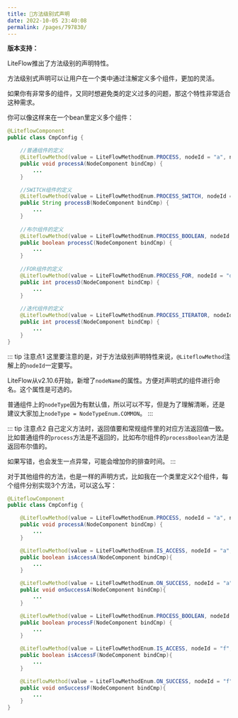 ```yaml
---
title: 🥥方法级别式声明
date: 2022-10-05 23:40:08
permalink: /pages/797830/
---
```


**版本支持：**<Badge text="v2.9.0+" vertical="middle"/>

LiteFlow推出了方法级别的声明特性。

方法级别式声明可以让用户在一个类中通过注解定义多个组件，更加的灵活。

如果你有非常多的组件，又同时想避免类的定义过多的问题，那这个特性非常适合这种需求。

你可以像这样来在一个bean里定义多个组件：

```java
@LiteflowComponent
public class CmpConfig {

    //普通组件的定义
    @LiteflowMethod(value = LiteFlowMethodEnum.PROCESS, nodeId = "a", nodeName = "A组件")
    public void processA(NodeComponent bindCmp) {
        ...
    }

    //SWITCH组件的定义
    @LiteflowMethod(value = LiteFlowMethodEnum.PROCESS_SWITCH, nodeId = "b", nodeName = "B组件", nodeType = NodeTypeEnum.SWITCH)
    public String processB(NodeComponent bindCmp) {
        ...
    }
    
    //布尔组件的定义
    @LiteflowMethod(value = LiteFlowMethodEnum.PROCESS_BOOLEAN, nodeId = "c", nodeName = "C组件", nodeType = NodeTypeEnum.BOOLEAN)
    public boolean processC(NodeComponent bindCmp) {
        ...
    }
    
    //FOR组件的定义
    @LiteflowMethod(value = LiteFlowMethodEnum.PROCESS_FOR, nodeId = "d", nodeName = "D组件", nodeType = NodeTypeEnum.FOR)
    public int processD(NodeComponent bindCmp) {
        ...
    }
    
    //迭代组件的定义
    @LiteflowMethod(value = LiteFlowMethodEnum.PROCESS_ITERATOR, nodeId = "e", nodeName = "E组件", nodeType = NodeTypeEnum.ITERATOR)
    public int processE(NodeComponent bindCmp) {
        ...
    }
}
```

::: tip 注意点1
这里要注意的是，对于方法级别声明特性来说，`@LiteflowMethod`注解上的`nodeId`一定要写。

LiteFlow从v2.10.6开始，新增了`nodeName`的属性。方便对声明式的组件进行命名。这个属性是可选的。

普通组件上的`nodeType`因为有默认值，所以可以不写，但是为了理解清晰，还是建议大家加上`nodeType = NodeTypeEnum.COMMON`。
:::

::: tip 注意点2
自己定义方法时，返回值要和常规组件里的对应方法返回值一致。比如普通组件的`process`方法是不返回的，比如布尔组件的`processBoolean`方法是返回布尔值的。

如果写错，也会发生一点异常，可能会增加你的排查时间。
:::

对于其他组件的方法，也是一样的声明方式，比如我在一个类里定义2个组件，每个组件分别实现3个方法，可以这么写：

```java
@LiteflowComponent
public class CmpConfig {

    @LiteflowMethod(value = LiteFlowMethodEnum.PROCESS, nodeId = "a", nodeType = NodeTypeEnum.COMMON)
    public void processA(NodeComponent bindCmp) {
        ...
    }

    @LiteflowMethod(value = LiteFlowMethodEnum.IS_ACCESS, nodeId = "a", nodeType = NodeTypeEnum.COMMON)
    public boolean isAccessA(NodeComponent bindCmp){
        ...
    }

    @LiteflowMethod(value = LiteFlowMethodEnum.ON_SUCCESS, nodeId = "a", nodeType = NodeTypeEnum.COMMON)
    public void onSuccessA(NodeComponent bindCmp){
        ...
    }

    @LiteflowMethod(value = LiteFlowMethodEnum.PROCESS_BOOLEAN, nodeId = "f", nodeType = NodeTypeEnum.BOOLEAN)
    public boolean processF(NodeComponent bindCmp) {
        ...
    }

    @LiteflowMethod(value = LiteFlowMethodEnum.IS_ACCESS, nodeId = "f", nodeType = NodeTypeEnum.BOOLEAN)
    public boolean isAccessF(NodeComponent bindCmp){
        ...
    }

    @LiteflowMethod(value = LiteFlowMethodEnum.ON_SUCCESS, nodeId = "f", nodeType = NodeTypeEnum.BOOLEAN)
    public void onSuccessF(NodeComponent bindCmp){
        ...
    }
}
```
